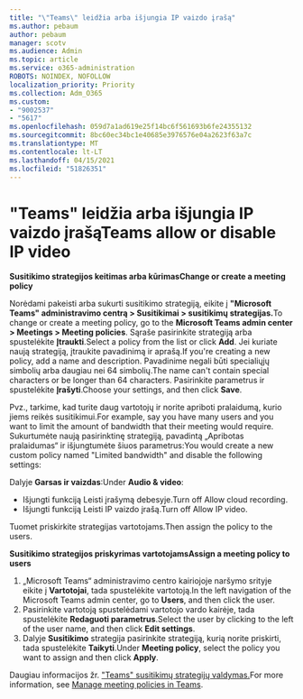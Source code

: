 ```yaml
---
title: "\"Teams\" leidžia arba išjungia IP vaizdo įrašą"
ms.author: pebaum
author: pebaum
manager: scotv
ms.audience: Admin
ms.topic: article
ms.service: o365-administration
ROBOTS: NOINDEX, NOFOLLOW
localization_priority: Priority
ms.collection: Adm_O365
ms.custom:
- "9002537"
- "5617"
ms.openlocfilehash: 059d7a1ad619e25f14bc6f561693b6fe24355132
ms.sourcegitcommit: 8bc60ec34bc1e40685e3976576e04a2623f63a7c
ms.translationtype: MT
ms.contentlocale: lt-LT
ms.lasthandoff: 04/15/2021
ms.locfileid: "51826351"
---
```

# <a name="teams-allow-or-disable-ip-video"></a><span data-ttu-id="1e58e-102">"Teams" leidžia arba išjungia IP vaizdo įrašą</span><span class="sxs-lookup"><span data-stu-id="1e58e-102">Teams allow or disable IP video</span></span>

<span data-ttu-id="1e58e-103">**Susitikimo strategijos keitimas arba kūrimas**</span><span class="sxs-lookup"><span data-stu-id="1e58e-103">**Change or create a meeting policy**</span></span>

<span data-ttu-id="1e58e-104">Norėdami pakeisti arba sukurti susitikimo strategiją, eikite į **"Microsoft Teams" administravimo centrą > Susitikimai > susitikimų strategijas.**</span><span class="sxs-lookup"><span data-stu-id="1e58e-104">To change or create a meeting policy, go to the **Microsoft Teams admin center > Meetings > Meeting policies**.</span></span> <span data-ttu-id="1e58e-105">Sąraše pasirinkite strategiją arba spustelėkite **Įtraukti**.</span><span class="sxs-lookup"><span data-stu-id="1e58e-105">Select a policy from the list or click **Add**.</span></span> <span data-ttu-id="1e58e-106">Jei kuriate naują strategiją, įtraukite pavadinimą ir aprašą.</span><span class="sxs-lookup"><span data-stu-id="1e58e-106">If you're creating a new policy, add a name and description.</span></span> <span data-ttu-id="1e58e-107">Pavadinime negali būti specialiųjų simbolių arba daugiau nei 64 simbolių.</span><span class="sxs-lookup"><span data-stu-id="1e58e-107">The name can't contain special characters or be longer than 64 characters.</span></span> <span data-ttu-id="1e58e-108">Pasirinkite parametrus ir spustelėkite **Įrašyti**.</span><span class="sxs-lookup"><span data-stu-id="1e58e-108">Choose your settings, and then click **Save**.</span></span>

<span data-ttu-id="1e58e-109">Pvz., tarkime, kad turite daug vartotojų ir norite apriboti pralaidumą, kurio jiems reikės susitikimui.</span><span class="sxs-lookup"><span data-stu-id="1e58e-109">For example, say you have many users and you want to limit the amount of bandwidth that their meeting would require.</span></span> <span data-ttu-id="1e58e-110">Sukurtumėte naują pasirinktinę strategiją, pavadintą „Apribotas pralaidumas“ ir išjungtumėte šiuos parametrus:</span><span class="sxs-lookup"><span data-stu-id="1e58e-110">You would create a new custom policy named "Limited bandwidth" and disable the following settings:</span></span>

<span data-ttu-id="1e58e-111">Dalyje **Garsas ir vaizdas**:</span><span class="sxs-lookup"><span data-stu-id="1e58e-111">Under **Audio & video**:</span></span>

- <span data-ttu-id="1e58e-112">Išjungti funkciją Leisti įrašymą debesyje.</span><span class="sxs-lookup"><span data-stu-id="1e58e-112">Turn off Allow cloud recording.</span></span>
- <span data-ttu-id="1e58e-113">Išjungti funkciją Leisti IP vaizdo įrašą.</span><span class="sxs-lookup"><span data-stu-id="1e58e-113">Turn off Allow IP video.</span></span>

<span data-ttu-id="1e58e-114">Tuomet priskirkite strategijas vartotojams.</span><span class="sxs-lookup"><span data-stu-id="1e58e-114">Then assign the policy to the users.</span></span>

<span data-ttu-id="1e58e-115">**Susitikimo strategijos priskyrimas vartotojams**</span><span class="sxs-lookup"><span data-stu-id="1e58e-115">**Assign a meeting policy to users**</span></span>

1. <span data-ttu-id="1e58e-116">„Microsoft Teams“ administravimo centro kairiojoje naršymo srityje eikite į **Vartotojai**, tada spustelėkite vartotoją.</span><span class="sxs-lookup"><span data-stu-id="1e58e-116">In the left navigation of the Microsoft Teams admin center, go to **Users**, and then click the user.</span></span>
2. <span data-ttu-id="1e58e-117">Pasirinkite vartotoją spustelėdami vartotojo vardo kairėje, tada spustelėkite **Redaguoti parametrus**.</span><span class="sxs-lookup"><span data-stu-id="1e58e-117">Select the user by clicking to the left of the user name, and then click **Edit settings**.</span></span>
3. <span data-ttu-id="1e58e-118">Dalyje **Susitikimo** strategija pasirinkite strategiją, kurią norite priskirti, tada spustelėkite **Taikyti**.</span><span class="sxs-lookup"><span data-stu-id="1e58e-118">Under **Meeting policy**, select the policy you want to assign and then click **Apply**.</span></span>

<span data-ttu-id="1e58e-119">Daugiau informacijos žr. ["Teams" susitikimų strategijų valdymas.](https://docs.microsoft.com/microsoftteams/meeting-policies-in-teams)</span><span class="sxs-lookup"><span data-stu-id="1e58e-119">For more information, see [Manage meeting policies in Teams](https://docs.microsoft.com/microsoftteams/meeting-policies-in-teams).</span></span>
